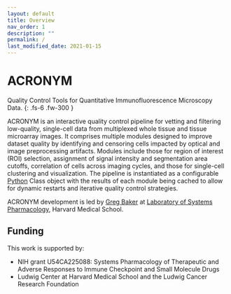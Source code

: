 ```yaml
---
layout: default
title: Overview
nav_order: 1
description: ""
permalink: /
last_modified_date: 2021-01-15
---
```


# ACRONYM

Quality Control Tools for Quantitative Immunofluorescence Microscopy Data.
{: .fs-6 .fw-300 }

ACRONYM is an interactive quality control pipeline for vetting and filtering low-quality, single-cell data from multiplexed whole tissue and tissue microarray images. It comprises multiple modules designed to improve dataset quality by identifying and censoring cells impacted by optical and image preprocessing artifacts. Modules include those for region of interest (ROI) selection, assignment of signal intensity and segmentation area cutoffs, correlation of cells across imaging cycles, and those for single-cell clustering and visualization. The pipeline is instantiated as a configurable [Python](https://www.python.org) Class object with the results of each module being cached to allow for dynamic restarts and iterative quality control strategies.

ACRONYM development is led by [Greg Baker](https://github.com/gjbaker) at [Laboratory of Systems Pharmacology](https://hits.harvard.edu/the-program/laboratory-of-systems-pharmacology/about/), Harvard Medical School.

## Funding

This work is supported by:

* NIH grant U54CA225088: Systems Pharmacology of Therapeutic and Adverse Responses to Immune Checkpoint and Small Molecule Drugs
* Ludwig Center at Harvard Medical School and the Ludwig Cancer Research Foundation

